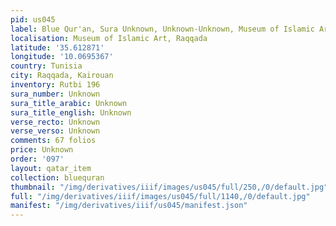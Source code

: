 ```yaml
---
pid: us045
label: Blue Qur'an, Sura Unknown, Unknown-Unknown, Museum of Islamic Art, Raqqada
localisation: Museum of Islamic Art, Raqqada
latitude: '35.612871'
longitude: '10.0695367'
country: Tunisia
city: Raqqada, Kairouan
inventory: Rutbi 196
sura_number: Unknown
sura_title_arabic: Unknown
sura_title_english: Unknown
verse_recto: Unknown
verse_verso: Unknown
comments: 67 folios
price: Unknown
order: '097'
layout: qatar_item
collection: bluequran
thumbnail: "/img/derivatives/iiif/images/us045/full/250,/0/default.jpg"
full: "/img/derivatives/iiif/images/us045/full/1140,/0/default.jpg"
manifest: "/img/derivatives/iiif/us045/manifest.json"
---
```

